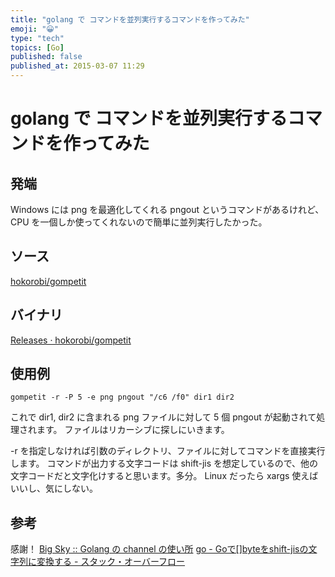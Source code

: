 ```yaml
---
title: "golang で コマンドを並列実行するコマンドを作ってみた"
emoji: "😀"
type: "tech"
topics: [Go]
published: false
published_at: 2015-03-07 11:29
---
```

# golang で コマンドを並列実行するコマンドを作ってみた

## 発端
Windows には png を最適化してくれる pngout というコマンドがあるけれど、CPU を一個しか使ってくれないので簡単に並列実行したかった。

## ソース
[hokorobi/gompetit](https://github.com/hokorobi/gompetit)

## バイナリ
[Releases · hokorobi/gompetit](https://github.com/hokorobi/gompetit/releases)

## 使用例
`gompetit -r -P 5 -e png pngout "/c6 /f0" dir1 dir2`

これで dir1, dir2 に含まれる png ファイルに対して 5 個 pngout が起動されて処理されます。
ファイルはリカーシブに探しにいきます。

-r を指定しなければ引数のディレクトリ、ファイルに対してコマンドを直接実行します。
コマンドが出力する文字コードは shift-jis を想定しているので、他の文字コードだと文字化けすると思います。多分。
Linux だったら xargs 使えばいいし、気にしない。

## 参考
感謝！
[Big Sky :: Golang の channel の使い所](http://mattn.kaoriya.net/software/lang/go/20131112132831.htm)
[go - Goで[]byteをshift-jisの文字列に変換する - スタック・オーバーフロー](http://ja.stackoverflow.com/questions/6120/go%e3%81%a7byte%e3%82%92shift-jis%e3%81%ae%e6%96%87%e5%ad%97%e5%88%97%e3%81%ab%e5%a4%89%e6%8f%9b%e3%81%99%e3%82%8b?newreg=b2b6ae86ee074d8bbe7fd4d07e45e97a)

